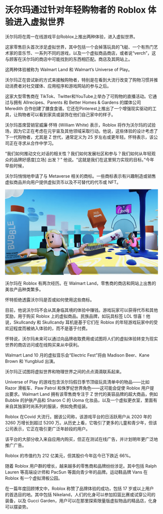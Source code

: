 # 沃尔玛通过针对年轻购物者的 Roblox 体验进入虚拟世界




沃尔玛将在周一在线游戏平台Roblox上推出两种体验，进入虚拟世界。

这家零售巨头首次涉足虚拟世界，其中包括一个会掉落玩具的飞艇、一个有热门艺术家的音乐节、一系列不同的游戏，以及一个虚拟商品商店，或者说“verch”，这与顾客在沃尔玛的商店中可能找到的东西相匹配。商店及其网站上。

这两种体验被称为 Walmart Land 和 Walmart’s Universe of Play。

沃尔玛正在尝试新的方式来接触购物者，特别是在看到大流行改变了购物习惯并推动消费者对社交媒体、应用程序和游戏网站的参与之后。

这家大型零售商在 TikTok、Twitter和YouTube上举办了可购物的直播活动。它通过与拥有 Allrecipes、Parents 和 Better Homes & Gardens 的媒体公司 Meredith 合作创建了膳食食谱。它还在Pinterest上推出了一个增强现实驱动的工具，让购物者可以看到家具或装饰在他们自己家中的样子。

沃尔玛首席营销官威廉·怀特 (William White) 表示，Roblox 将作为沃尔玛的试验场，因为它正在考虑在元宇宙及其他领域采取行动。他说，这些体验的设计考虑了下一代购物者，尤其是 Z 世代，通常定义为 25 岁左右或更年轻。怀特表示，该公司正在寻求从合作中学习。

“我们如何推动文化对话的相关性？我们如何发展社区和参与？我们如何从年轻观众的品牌好感度[立场] 出发？” 他说。“这就是我们在这里努力实现的目标。”今年早些时候，

沃尔玛悄悄地申请了与 Metaverse 相关的商标。一些商标表示有兴趣制造或销售虚拟商品并向用户提供虚拟货币以及不可替代的代币或 NFT。

![沃尔玛在 Roblox 有两次经历。 在 Walmart Land，零售商的商店和网站上出售的美妆产品种类繁多。](13.png)

沃尔玛在 Roblox 有两次经历。在 Walmart Land，零售商的商店和网站上出售的美妆产品种类繁多。

怀特拒绝透露沃尔玛是否或如何使用这些商标。

目前，他说沃尔玛不会从其身临其境的体验中赚钱。游戏玩家可以获得代币和其他奖励，用于购买 Roblox 上的虚拟商品。民族品牌，如玩具标签 LOL 惊喜！他说，Skullcandy 和 Skullcandy 耳机是基于它们在 Roblox 的年轻游戏玩家中的受欢迎程度而被纳入体验的，而不是基于付费。

怀特说，沃尔玛未来可以通过向品牌收取费用或试图将人们的虚拟体验转变为现实世界的商店访问或在线购买来从中获利。

Walmart Land 10 月的虚拟音乐会“Electric Fest”将由 Madison Beer、Kane Brown 和 Yungblud 出演。

沃尔玛正试图将虚拟世界和物理世界之间的点点滴滴联系起来。

Universe of Play 的游戏包含沃尔玛假日季节顶级玩具清单中的物品——比如 Razor 滑板车、Paw Patrol 和侏罗纪世界角色——这可能会促使 Roblox 用户提出要求。Walmart Land 拥有该零售商专注于 Z 世代的美容品牌的超大商品，例如 Bubble 的护肤产品和 Sharon C 的 Uoma 化妆品，以及一个虚拟更衣室，里面有来自其独家时尚系列的服装，例如免费组装。

Roblox 在Covid 大流行。据该公司称，该游戏平台的日活跃用户从 2020 年的 3260 万增长到超过 5200 万。从历史上看，它吸引了更多的儿童和青少年，但该公司表示，它正在吸引更广泛年龄段的用户。

该平台的大部分收入来自应用内购买，但正在测试在线广告，并计划明年更广泛地推广广告。

Roblox 的市值约为 212 亿美元，但其股价今年迄今已下跌近 66%。

随着 Roblox 用户群的增长，越来越多的零售商和品牌纷纷涉足。其中包括 Ralph Lauren 等高端设计师和 PacSun 等面向青少年的品牌。运动鞋品牌 Vans 在 Roblox 有一个虚拟滑板公园。

在一篇年度回顾博文中，Roblox 称赞了品牌体验的成功，包括 17 岁或以上用户的首选目的地。其中包括 Nikeland，人们的化身可以参加扣篮比赛或试穿公司的装备，以及 Gucci Garden，用户可以在那里探索限量版虚拟物品的精品店，化身可以摆姿势。
